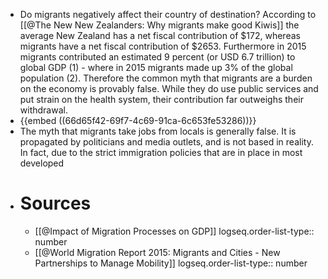 - Do migrants negatively affect their country of destination? According to [[@The New New Zealanders: Why migrants make good Kiwis]] the average New Zealand has a net fiscal contribution of $172, whereas migrants have a net fiscal contribution of $2653. Furthermore in 2015 migrants contributed an estimated 9 percent (or USD 6.7 trillion) to global GDP (1) - where in 2015 migrants made up 3% of the global population (2). Therefore the common myth that migrants are a burden on the economy is provably false. While they do use public services and put strain on the health system, their contribution far outweighs their withdrawal.
- {{embed ((66d65f42-69f7-4c69-91ca-6c653fe53286))}}
- The myth that migrants take jobs from locals is generally false. It is propagated by politicians and media outlets, and is not based in reality. In fact, due to the strict immigration policies that are in place in most developed
- # Sources
	- [[@Impact of Migration Processes on GDP]]
	  logseq.order-list-type:: number
	- [[@World Migration Report 2015: Migrants and Cities - New Partnerships to Manage Mobility]]
	  logseq.order-list-type:: number